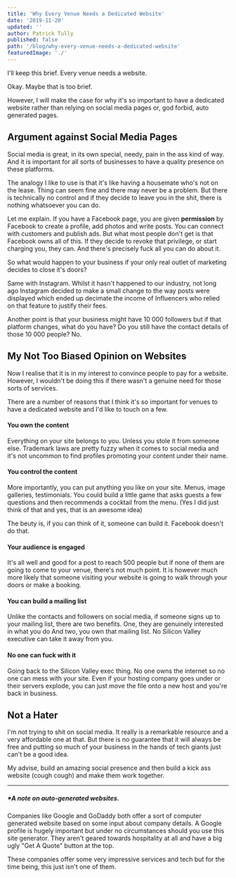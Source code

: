 ```yaml
---
title: 'Why Every Venue Needs a Dedicated Website'
date: '2019-11-20'
updated: ''
author: Patrick Tully
published: false
path: '/blog/why-every-venue-needs-a-dedicated-website'
featuredImage: './'
---
```


I'll keep this brief. Every venue needs a website.

Okay. Maybe that is too brief.

However, I will make the case for why it's so important to have a dedicated website rather than relying on social media pages or, god forbid, auto generated pages.

## Argument against Social Media Pages

Social media is great, in its own special, needy, pain in the ass kind of way. And it is important for all sorts of businesses to have a quality presence on these platforms.

The analogy I like to use is that it's like having a housemate who's not on the lease. Thing can seem fine and there may never be a problem. But there is technically no control and if they decide to leave you in the shit, there is nothing whatsoever you can do.

Let me explain. If you have a Facebook page, you are given **permission** by Facebook to create a profile, add photos and write posts. You can connect with customers and publish ads. But what most people don't get is that Facebook owns all of this. If they decide to revoke that privilege, or start charging you, they can. And there's precisely fuck all you can do about it.

So what would happen to your business if your only real outlet of marketing decides to close it's doors?

Same with Instagram. Whilst it hasn't happened to our industry, not long ago Instagram decided to make a small change to the way posts were displayed which ended up decimate the income of Influencers who relied on that feature to justify their fees.

Another point is that your business might have 10 000 followers but if that platform changes, what do you have? Do you still have the contact details of those 10 000 people? No.

## My Not Too Biased Opinion on Websites

Now I realise that it is in my interest to convince people to pay for a website. However, I wouldn't be doing this if there wasn't a genuine need for those sorts of services.

There are a number of reasons that I think it's so important for venues to have a dedicated website and I'd like to touch on a few.

#### You own the content

Everything on your site belongs to you. Unless you stole it from someone else. Trademark laws are pretty fuzzy when it comes to social media and it's not uncommon to find profiles promoting your content under their name.

#### You control the content

More importantly, you can put anything you like on your site. Menus, image galleries, testimonials. You could build a little game that asks guests a few questions and then recommends a cocktail from the menu. (Yes I did just think of that and yes, that is an awesome idea)

The beuty is, if you can think of it, someone can build it. Facebook doesn't do that.

#### Your audience is engaged

It's all well and good for a post to reach 500 people but if none of them are going to come to your venue, there's not much point. It is however much more likely that someone visiting your website is going to walk through your doors or make a booking.

#### You can build a mailing list

Unlike the contacts and followers on social media, if someone signs up to your mailing list, there are two benefits. One, they are genuinely interested in what you do And two, you own that mailing list. No Silicon Valley executive can take it away from you.

#### No one can fuck with it

Going back to the Silicon Valley exec thing. No one owns the internet so no one can mess with your site. Even if your hosting company goes under or their servers explode, you can just move the file onto a new host and you're back in business.

## Not a Hater

I'm not trying to shit on social media. It really is a remarkable resource and a very affordable one at that. But there is no guarantee that it will always be free and putting so much of your business in the hands of tech giants just can't be a good idea.

My advise, build an amazing social presence and then build a kick ass website (cough cough) and make them work together. 

---

##### *A note on auto-generated websites.

Companies like Google and GoDaddy both offer a sort of computer generated website based on some input about company details. A Google profile is hugely important but under no circumstances should you use this site generator. They aren't geared towards hospitality at all and have a big ugly "Get A Quote" button at the top.

These companies offer some very impressive services and tech but for the time being, this just isn't one of them.